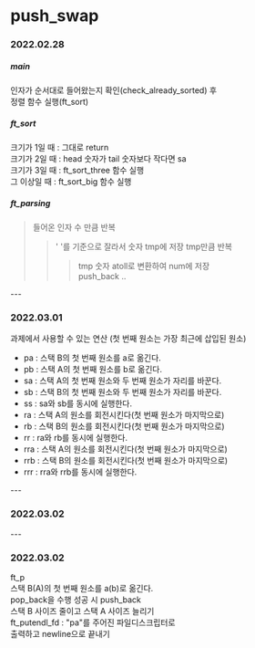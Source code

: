 # push_swap

### 2022.02.28

##### main <br/>

인자가 순서대로 들어왔는지 확인(check_already_sorted) 후 <br/>
정렬 함수 실행(ft_sort)<br/>

##### ft_sort <br/>

크기가 1일 때 : 그대로 return <br/>
크기가 2일 때 : head 숫자가 tail 숫자보다 작다면 sa <br/>
크기가 3일 때 : ft_sort_three 함수 실행 <br/>
그 이상일 때 : ft_sort_big 함수 실행 <br/>

##### ft_parsing <br/>

> 들어온 인자 수 만큼 반복
>
> > ' '를 기준으로 잘라서 숫자 tmp에 저장
> > tmp만큼 반복
> >
> > > tmp 숫자 atoll로 변환하여 num에 저장 <br/>push_back ..<br/>

---<br/>

### 2022.03.01 <br/>

과제에서 사용할 수 있는 연산 (첫 번째 원소는 가장 최근에 삽입된 원소) <br/>

- pa : 스택 B의 첫 번째 원소를 a로 옮긴다.<br/>
- pb : 스택 A의 첫 번째 원소를 b로 옮긴다.<br/>
- sa : 스택 A의 첫 번째 원소와 두 번째 원소가 자리를 바꾼다.<br/>
- sb : 스택 B의 첫 번째 원소와 두 번째 원소가 자리를 바꾼다.<br/>
- ss : sa와 sb를 동시에 실행한다.<br/>
- ra : 스택 A의 원소를 회전시킨다(첫 번째 원소가 마지막으로)<br/>
- rb : 스택 B의 원소를 회전시킨다(첫 번째 원소가 마지막으로)<br/>
- rr : ra와 rb를 동시에 실행한다.<br/>
- rra : 스택 A의 원소를 회전시킨다(첫 번째 원소가 마지막으로)<br/>
- rrb : 스택 B의 원소를 회전시킨다(첫 번째 원소가 마지막으로)<br/>
- rrr : rra와 rrb를 동시에 실행한다.<br/>

---<br/>

### 2022.03.02<br/>

---<br/>

### 2022.03.02<br/>

ft_p <br/>
스택 B(A)의 첫 번째 원소를 a(b)로 옮긴다.<br/>
pop_back을 수행 성공 시 push_back <br/>
스택 B 사이즈 줄이고 스택 A 사이즈 늘리기<br/>
ft_putendl_fd : "pa"를 주어진 파일디스크립터로<br/> 출력하고 newline으로 끝내기<br/>
